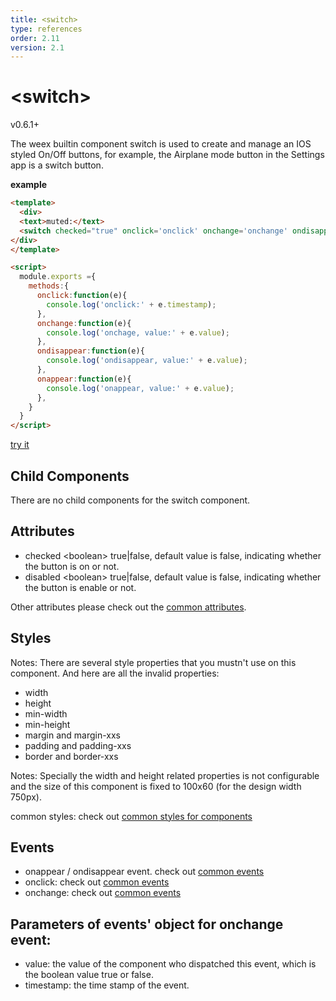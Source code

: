 ```yaml
---
title: <switch>
type: references
order: 2.11
version: 2.1
---
```


# &lt;switch&gt;

<span class="weex-version">v0.6.1+</span>

The weex builtin component switch is used to create and manage an IOS styled On/Off buttons, for example, the Airplane mode button in the Settings app is a switch button.

**example**

```html
<template>
  <div>
  <text>muted:</text>
  <switch checked="true" onclick='onclick' onchange='onchange' ondisappear='ondisappear' onappear='onappear'></switch>
</div>
</template>

<script>
  module.exports ={
    methods:{
      onclick:function(e){
        console.log('onclick:' + e.timestamp);
      },
      onchange:function(e){
        console.log('onchage, value:' + e.value);
      },
      ondisappear:function(e){
        console.log('ondisappear, value:' + e.value);
      },
      onappear:function(e){
        console.log('onappear, value:' + e.value);
      },
    }
  }
</script>
```

[try it](http://dotwe.org/7306d24f4f677b6d9935dbd00e3aa981)

## Child Components

There are no child components for the switch component.

## Attributes

* checked &lt;boolean&gt; true|false, default value is false, indicating whether the button is on or not.
* disabled &lt;boolean&gt; true|false, default value is false, indicating whether the button is enable or not.

Other attributes please check out the [common attributes](../common-attrs.html).

## Styles
Notes: There are several style properties that you mustn't use on this component. And here are all the invalid properties:

* width
* height
* min-width
* min-height
* margin and margin-xxs
* padding and padding-xxs
* border and border-xxs

Notes: Specially the width and height related properties is not configurable and the size of this component is fixed to 100x60 (for the design width 750px).

common styles: check out [common styles for components](../common-style.html)

## Events

* onappear / ondisappear event. check out [common events](../common-event.html)
* onclick: check out [common events](../common-event.html)
* onchange: check out [common events](../common-event.html)

## Parameters of events' object for onchange event:

* value: the value of the component who dispatched this event, which is the boolean value true or false.
* timestamp: the time stamp of the event.
